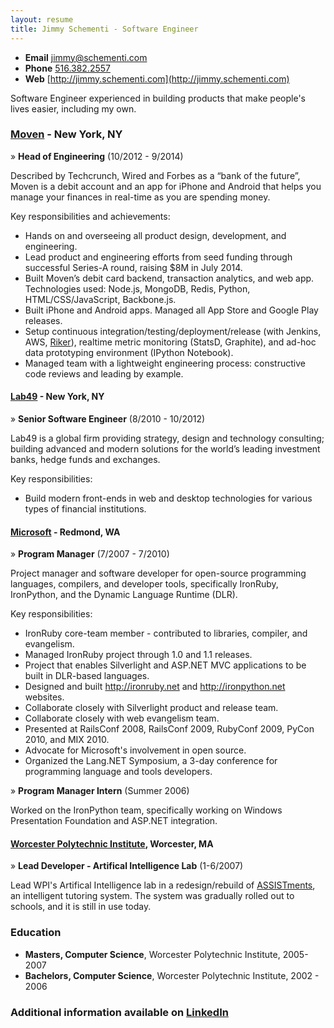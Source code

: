 ```yaml
---
layout: resume
title: Jimmy Schementi - Software Engineer
---
```


- **Email** [jimmy@schementi.com](mailto:jimmy@schementi.com)
- **Phone** [516.382.2557](tel:5163822557)
- **Web**   [http://jimmy.schementi.com](http://jimmy.schementi.com)


Software Engineer experienced in building products that make people's lives
easier, including my own.


### [Moven](http://moven.com) - New York, NY

&raquo; **Head of Engineering** (10/2012 - 9/2014)

Described by Techcrunch, Wired and Forbes as a “bank of the future”, Moven is
a debit account and an app for iPhone and Android that helps you manage your
finances in real-time as you are spending money.

Key responsibilities and achievements:

- Hands on and overseeing all product design, development, and engineering.
- Lead product and engineering efforts from seed funding through successful
  Series-A round, raising $8M in July 2014.
- Built Moven’s debit card backend, transaction analytics, and web app.
  Technologies used: Node.js, MongoDB, Redis, Python, HTML/CSS/JavaScript,
  Backbone.js.
- Built iPhone and Android apps. Managed all App Store and Google Play releases.
- Setup continuous integration/testing/deployment/release (with Jenkins, AWS,
  [Riker](http://github.com/jschementi/riker)), realtime metric monitoring
  (StatsD, Graphite), and ad-hoc data prototyping environment (IPython Notebook).
- Managed team with a lightweight engineering process: constructive code reviews
  and leading by example.


#### [Lab49](http://lab49.com) - New York, NY

&raquo; **Senior Software Engineer** (8/2010 - 10/2012)

Lab49 is a global firm providing strategy, design and technology consulting;
building advanced and modern solutions for the world’s leading investment banks,
hedge funds and exchanges.

Key responsibilities:

- Build modern front-ends in web and desktop technologies for various types of
  financial institutions.


#### [Microsoft](http://microsoft.com) - Redmond, WA

&raquo; **Program Manager** (7/2007 - 7/2010)

Project manager and software developer for open-source programming languages,
compilers, and developer tools, specifically IronRuby, IronPython, and the
Dynamic Language Runtime (DLR).

Key responsibilities:

- IronRuby core-team member - contributed to libraries, compiler, and evangelism.
- Managed IronRuby project through 1.0 and 1.1 releases.
- Project that enables Silverlight and ASP.NET MVC applications to be built in
  DLR-based languages.
- Designed and built http://ironruby.net and http://ironpython.net websites.
- Collaborate closely with Silverlight product and release team.
- Collaborate closely with web evangelism team.
- Presented at RailsConf 2008, RailsConf 2009, RubyConf 2009, PyCon 2010, and
  MIX 2010.
- Advocate for Microsoft's involvement in open source.
- Organized the Lang.NET Symposium, a 3-day conference for programming language
  and tools developers.

&raquo; **Program Manager Intern** (Summer 2006)

Worked on the IronPython team, specifically working on Windows Presentation
Foundation and ASP.NET integration.


#### [Worcester Polytechnic Institute](http://wpi.edu), Worcester, MA

&raquo; **Lead Developer - Artifical Intelligence Lab** (1-6/2007)

Lead WPI's Artifical Intelligence lab in a redesign/rebuild of
[ASSISTments](http://assistment.org), an intelligent tutoring system. The system
was gradually rolled out to schools, and it is still in use today.


### Education

- **Masters, Computer Science**, Worcester Polytechnic Institute, 2005-2007
- **Bachelors, Computer Science**, Worcester Polytechnic Institute, 2002 - 2006


### Additional information available on [LinkedIn](http://linkedin.com/in/jschementi/)

